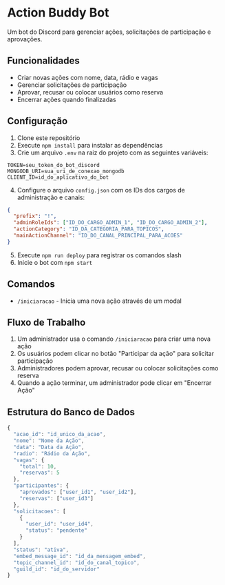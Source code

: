 # Action Buddy Bot

Um bot do Discord para gerenciar ações, solicitações de participação e aprovações.

## Funcionalidades

- Criar novas ações com nome, data, rádio e vagas
- Gerenciar solicitações de participação
- Aprovar, recusar ou colocar usuários como reserva
- Encerrar ações quando finalizadas

## Configuração

1. Clone este repositório
2. Execute `npm install` para instalar as dependências
3. Crie um arquivo `.env` na raiz do projeto com as seguintes variáveis:

```
TOKEN=seu_token_do_bot_discord
MONGODB_URI=sua_uri_de_conexao_mongodb
CLIENT_ID=id_do_aplicativo_do_bot
```

4. Configure o arquivo `config.json` com os IDs dos cargos de administração e canais:

```json
{
  "prefix": "!",
  "adminRoleIds": ["ID_DO_CARGO_ADMIN_1", "ID_DO_CARGO_ADMIN_2"],
  "actionCategory": "ID_DA_CATEGORIA_PARA_TOPICOS",
  "mainActionChannel": "ID_DO_CANAL_PRINCIPAL_PARA_ACOES"
}
```

5. Execute `npm run deploy` para registrar os comandos slash
6. Inicie o bot com `npm start`

## Comandos

- `/iniciaracao` - Inicia uma nova ação através de um modal

## Fluxo de Trabalho

1. Um administrador usa o comando `/iniciaracao` para criar uma nova ação
2. Os usuários podem clicar no botão "Participar da ação" para solicitar participação
3. Administradores podem aprovar, recusar ou colocar solicitações como reserva
4. Quando a ação terminar, um administrador pode clicar em "Encerrar Ação"

## Estrutura do Banco de Dados

```javascript
{
  "acao_id": "id_unico_da_acao",
  "nome": "Nome da Ação",
  "data": "Data da Ação",
  "radio": "Rádio da Ação",
  "vagas": {
    "total": 10,
    "reservas": 5
  },
  "participantes": {
    "aprovados": ["user_id1", "user_id2"],
    "reservas": ["user_id3"]
  },
  "solicitacoes": [
    {
      "user_id": "user_id4",
      "status": "pendente"
    }
  ],
  "status": "ativa",
  "embed_message_id": "id_da_mensagem_embed",
  "topic_channel_id": "id_do_canal_topico",
  "guild_id": "id_do_servidor"
}
```